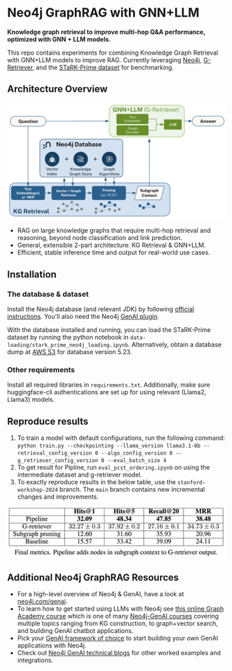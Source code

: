 # Neo4j GraphRAG with GNN+LLM

__Knowledge graph retrieval to improve multi-hop Q&A performance, optimized with GNN + LLM models.__

This repo contains experiments for combining Knowledge Graph Retrieval with GNN+LLM models to improve RAG.  Currently leveraging [Neo4j](https://neo4j.com/generativeai/), [G-Retriever](https://arxiv.org/abs/2402.07630), and the [STaRK-Prime dataset](https://stark.stanford.edu/dataset_prime.html) for benchmarking. 

## Architecture Overview

![Architecture](architecture.png)

- RAG on large knowledge graphs that require multi-hop retrieval and reasoning, beyond node classification and link prediction.
- General, extensible 2-part architecture: KG Retrieval & GNN+LLM.
- Efficient, stable inference time and output for real-world use cases.

## Installation
### The database & dataset
Install the Neo4j database (and relevant JDK) by following [official instructions](https://neo4j.com/docs/operations-manual/current/installation/linux/debian/#debian-installation).
You'll also need the Neo4j [GenAI plugin](https://neo4j.com/docs/cypher-manual/current/genai-integrations/#_installation).

With the database installed and running, you can load the STaRK-Prime dataset by running the python notebook in `data-loading/stark_prime_neo4j_loading.ipynb`.
Alternatively, obtain a database dump at [AWS S3](`s3://gds-public-dataset/stark-prime-neo4j523`) for database version 5.23.

### Other requirements
Install all required libraries in `requirements.txt`.
Additionally, make sure huggingface-cli authentications are set up for using relevant (Llama2, Llama3) models.


## Reproduce results
1. To train a model with default configurations, run the following command:
`python train.py --checkpointing --llama_version llama3.1-8b --retrieval_config_version 0 --algo_config_version 0 --g_retriever_config_version 0 --eval_batch_size 4`
2. To get result for Pipline, run `eval_pcst_ordering.ipynb` on using the intermediate dataset and g-retriever model.
3. To exactly reproduce results in the below table, use the `stanford-workshop-2024` branch. 
The `main` branch contains new incremental changes and improvements.
   
![Table Description](finalmetric.png)


## Additional Neo4j GraphRAG Resources
- For a high-level overview of Neo4j & GenAI, have a look at [neo4j.com/genai](http://neo4j.com/genai).
- To learn how to get started using LLMs with Neo4j see [this online Graph Academy course](https://graphacademy.neo4j.com/courses/llm-fundamentals/) which is one of many [Neo4j-GenAI courses](https://graphacademy.neo4j.com/categories/llms/) covering multiple topics ranging from KG construction, to graph+vector search, and building GenAI chatbot applications.
- Pick your [GenAI framework of choice](https://neo4j.com/developer/genai-ecosystem/genai-frameworks/) to start building your own GenAI applications with Neo4j.
- Check out [Neo4j GenAI technical blogs](https://neo4j.com/developer-blog/tagged/genai/) for other worked examples and integrations.

